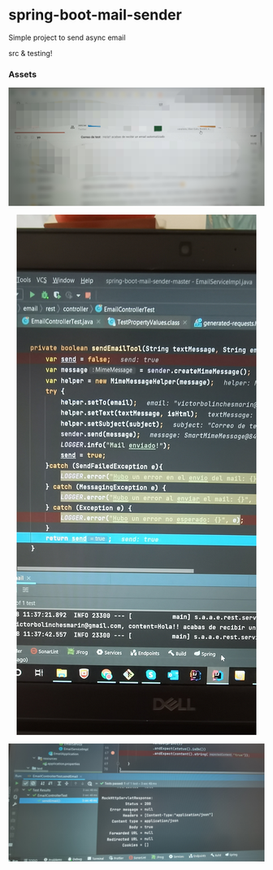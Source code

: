 # spring-boot-mail-sender
Simple project to send async email

src & testing!

### Assets

<p align="center">
    <img src="./assets/img_20210918_113805.jpg" >	
</p>

<p align="center">
    <img src="./assets/img_20210918_113811.jpg" >	
</p>

<p align="center">
    <img src="./assets/img_20210918_114749.jpg" >	
</p>

